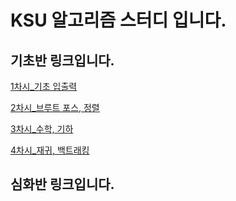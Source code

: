 # KSU 알고리즘 스터디 입니다.

## 기초반 링크입니다.
[1차시_기초 입출력](https://github.com/gkswns3708/KSU-Algorithm-Study/tree/main/%EA%B8%B0%EC%B4%88%20%EC%8A%A4%ED%84%B0%EB%94%94/1%EC%B0%A8%EC%8B%9C_%EA%B8%B0%EC%B4%88%20%EC%9E%85%EC%B6%9C%EB%A0%A5)

[2차시_브루트 포스, 정렬](https://github.com/gkswns3708/KSU-Algorithm-Study/tree/main/%EA%B8%B0%EC%B4%88%20%EC%8A%A4%ED%84%B0%EB%94%94/2%EC%B0%A8%EC%8B%9C_%EB%B8%8C%EB%A3%A8%ED%8A%B8%20%ED%8F%AC%EC%8A%A4%2C%20%EC%A0%95%EB%A0%AC)

[3차시_수학, 기하](https://github.com/gkswns3708/KSU-Algorithm-Study/tree/main/%EA%B8%B0%EC%B4%88%20%EC%8A%A4%ED%84%B0%EB%94%94/3%EC%B0%A8%EC%8B%9C%20%EC%88%98%ED%95%99%2C%20%EA%B8%B0%ED%95%98)

[4차시_재귀, 백트래킹](https://github.com/gkswns3708/KSU-Algorithm-Study/tree/main/%EA%B8%B0%EC%B4%88%20%EC%8A%A4%ED%84%B0%EB%94%94/4%EC%B0%A8%EC%8B%9C_%EC%9E%AC%EA%B7%80%2C%EB%B0%B1%ED%8A%B8%EB%9E%98%ED%82%B9)

## 심화반 링크입니다.
